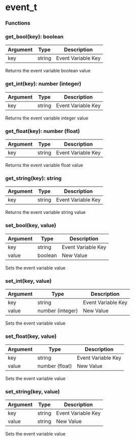 # event\_t

### Functions

### get\_bool(key): boolean

| Argument | Type   | Description        |
| -------- | ------ | ------------------ |
| key      | string | Event Variable Key |

Returns the event variable boolean value

### get\_int(key): number (integer)

| Argument | Type   | Description        |
| -------- | ------ | ------------------ |
| key      | string | Event Variable Key |

Returns the event variable integer value

### get\_float(key): number (float)

| Argument | Type   | Description        |
| -------- | ------ | ------------------ |
| key      | string | Event Variable Key |

Returns the event variable float value

### get\_string(key): string

| Argument | Type   | Description        |
| -------- | ------ | ------------------ |
| key      | string | Event Variable Key |

Returns the event variable string value

### set\_bool(key, value)

| Argument | Type    | Description        |
| -------- | ------- | ------------------ |
| key      | string  | Event Variable Key |
| value    | boolean | New Value          |

Sets the event variable value

### set\_int(key, value)

| Argument | Type             | Description        |
| -------- | ---------------- | ------------------ |
| key      | string           | Event Variable Key |
| value    | number (integer) | New Value          |

Sets the event variable value

### set\_float(key, value)

| Argument | Type           | Description        |
| -------- | -------------- | ------------------ |
| key      | string         | Event Variable Key |
| value    | number (float) | New Value          |

Sets the event variable value

### set\_string(key, value)

| Argument | Type   | Description        |
| -------- | ------ | ------------------ |
| key      | string | Event Variable Key |
| value    | string | New Value          |

Sets the event variable value

